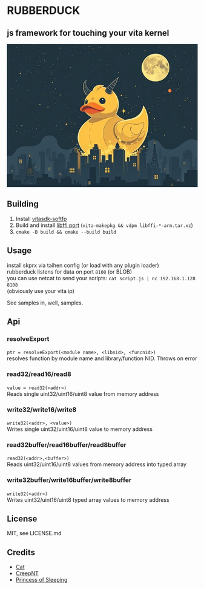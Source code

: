# RUBBERDUCK
## js framework for touching your vita kernel

![quack](rubberduck.jpg)


## Building
1. Install [vitasdk-softfp](https://github.com/vitasdk-softfp)
2. Build and install [libffi port](https://github.com/isage/vita-packages-extra/tree/master/libffi) (`vita-makepkg && vdpm libffi-*-arm.tar.xz`)
3. `cmake -B build && cmake --build build`

## Usage
install skprx via taihen config (or load with any plugin loader)  
rubberduck listens for data on port `8108` (or BLOB)  
you can use netcat to send your scripts: `cat script.js | nc 192.168.1.128 8108`  
(obviously use your vita ip)

See samples in, well, samples.

## Api

### resolveExport
`ptr = resolveExport(<module name>, <libnid>, <funcnid>)`  
resolves function by module name and library/function NID. Throws on error

### read32/read16/read8
`value = read32(<addr>)`  
Reads single uint32/uint16/uint8 value from memory address

### write32/write16/write8
`write32(<addr>, <value>)`  
Writes single uint32/uint16/uint8 value to memory address

### read32buffer/read16buffer/read8buffer
`read32(<addr>,<buffer>)`  
Reads uint32/uint16/uint8 values from memory address into typed array

### write32buffer/write16buffer/write8buffer
`write32(<addr>)`  
Writes uint32/uint16/uint8 typed array values to memory address


## License
MIT, see LICENSE.md

## Credits

* [Cat](https://github.com/isage/)
* [CreepNT](https://github.com/CreepNT/)
* [Princess of Sleeping](https://github.com/Princess-of-Sleeping/)